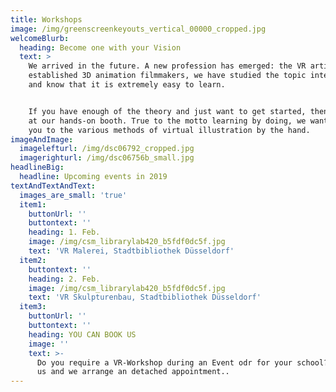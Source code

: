 ```yaml
---
title: Workshops
image: /img/greenscreenkeyouts_vertical_00000_cropped.jpg
welcomeBlurb:
  heading: Become one with your Vision
  text: >
    We arrived in the future. A new profession has emerged: the VR artist. As
    established 3D animation filmmakers, we have studied the topic intensively
    and know that it is extremely easy to learn.


    If you have enough of the theory and just want to get started, then visit us
    at our hands-on booth. True to the motto learning by doing, we want to take
    you to the various methods of virtual illustration by the hand.
imageAndImage:
  imagelefturl: /img/dsc06792_cropped.jpg
  imagerighturl: /img/dsc06756b_small.jpg
headlineBig:
  headline: Upcoming events in 2019
textAndTextAndText:
  images_are_small: 'true'
  item1:
    buttonUrl: ''
    buttontext: ''
    heading: 1. Feb.
    image: /img/csm_librarylab420_b5fdf0dc5f.jpg
    text: 'VR Malerei, Stadtbibliothek Düsseldorf'
  item2:
    buttontext: ''
    heading: 2. Feb.
    image: /img/csm_librarylab420_b5fdf0dc5f.jpg
    text: 'VR Skulpturenbau, Stadtbibliothek Düsseldorf'
  item3:
    buttonUrl: ''
    buttontext: ''
    heading: YOU CAN BOOK US
    image: ''
    text: >-
      Do you require a VR-Workshop during an Event odr for your school? Contact
      us and we arrange an detached appointment..
---
```


